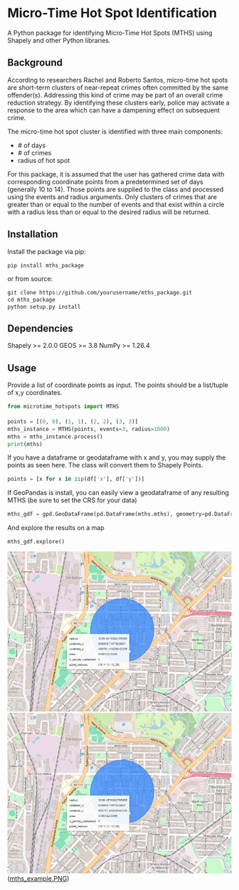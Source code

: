 # Micro-Time Hot Spot Identification

A Python package for identifying Micro-Time Hot Spots (MTHS) using Shapely and other Python libraries. 

## Background

According to researchers Rachel and Roberto Santos, micro-time hot spots are short-term clusters of near-repeat crimes often committed by the same offender(s). Addressing this kind of crime may be part of an overall crime reduction strategy. By identifying these clusters early, police may activate a response to the area which can have a dampening effect on subsequent crime. 

The micro-time hot spot cluster is identified with three main components: 
<ul>
  <li># of days</li>
  <li># of crimes</li>
  <li>radius of hot spot</li>
</ul>

For this package, it is assumed that the user has gathered crime data with corresponding coordinate points from a predetermined set of days (generally 10 to 14). Those points are supplied to the class and processed using the events and radius arguments. Only clusters of crimes that are greater than or equal to the number of events and that exist within a circle with a radius less than or equal to the desired radius will be returned.


## Installation

Install the package via pip:

```
pip install mths_package
```

or from source:

```
git clone https://github.com/yourusername/mths_package.git
cd mths_package
python setup.py install
```

## Dependencies
Shapely >= 2.0.0
GEOS >= 3.8
NumPy >= 1.26.4


## Usage
Provide a list of coordinate points as input. The points should be a list/tuple of x,y coordinates. 
```python
from microtime_hotspots import MTHS

points = [(0, 0), (1, 1), (2, 2), (3, 3)]
mths_instance = MTHS(points, events=3, radius=1000)
mths = mths_instance.process()
print(mths)
```

If you have a dataframe or geodataframe with x and y, you may supply the points as seen here. The class will convert them to Shapely Points.
```python
points = [x for x in zip(df['x'], df['y'])]
```

If GeoPandas is install, you can easily view a geodataframe of any resulting MTHS (be sure to set the CRS for your data)
```python
mths_gdf = gpd.GeoDataFrame(pd.DataFrame(mths.mths), geometry=pd.DataFrame(mths.mths)['geometry'], crs='EPSG:8193')
```
And explore the results on a map
```python
mths_gdf.explore()
```

![alt text](mths_example.PNG)
![Alt text](/mths_example.PNG)
([mths_example.PNG](https://github.com/Madison-PD/microtime_hotspots/blob/main/mhts_example.PNG))
